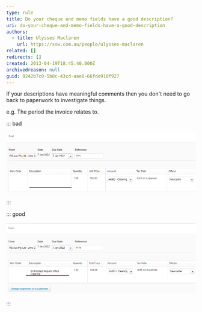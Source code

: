 ```yaml
---
type: rule
title: Do your cheque and memo fields have a good description?
uri: do-your-cheque-and-memo-fields-have-a-good-description
authors:
  - title: Ulysses Maclaren
    url: https://ssw.com.au/people/ulysses-maclaren
related: []
redirects: []
created: 2013-04-19T18:45:40.000Z
archivedreason: null
guid: 9242b7c0-5b8c-43cd-aae8-66fde910f927
---
```

If your descriptions have meaningful comments then you don't need to go back to paperwork to investigate things.

e.g.  The period the invoice relates to.

<!--endintro-->

::: bad

![Figure: Bad Example](memo-field-bad.png "Figure: Bad Example")

:::



::: good

![Figure: Good Example](memo-field-good.png "Figure: Good Example")

:::